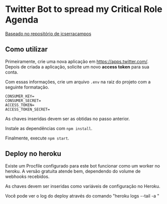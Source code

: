 # Twitter Bot to spread my Critical Role Agenda

[Baseado no repositório de jcserracampos](https://github.com/jcserracampos/100diasdecodigo_bot)

## Como utilizar
Primeiramente, crie uma nova aplicação em https://apps.twitter.com/.
Depois de criada a aplicação, solicite um novo __access token__ para sua conta.

Com essas informações, crie um arquivo `.env` na raiz do projeto com a seguinte formatação.

    CONSUMER_KEY=
    CONSUMER_SECRET=
    ACCESS_TOKEN=
    ACCESS_TOKEN_SECRET=

As chaves inseridas devem ser as obtidas no passo anterior.

Instale as dependências com `npm install`.

Finalmente, execute `npm start`.

## Deploy no heroku
Existe um Procfile configurado para este bot funcionar como um worker no heroku.
A versão gratuita atende bem, dependendo do volume de webhooks recebidos.

As chaves devem ser inseridas como variáveis de configuração no Heroku.

Você pode ver o log do deploy através do comando "heroku logs --tail -a <heroku application name>" 
